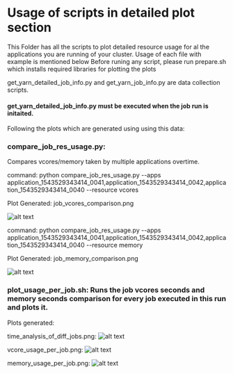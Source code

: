 # Usage of scripts in detailed plot section

This Folder has all the scripts to plot detailed resource usage for al the applications you are running of your cluster.
Usage of each file with example is mentioned below
Before runing any script, please run prepare.sh which installs required libraries for plotting the plots

get_yarn_detailed_job_info.py and get_yarn_job_info.py are data collection scripts.

#### get_yarn_detailed_job_info.py must be executed when the job run is initaited.
Following the plots which are generated using using this data:


### compare_job_res_usage.py: 
Compares vcores/memory taken by multiple applications overtime.

command: python compare_job_res_usage.py --apps application_1543529343414_0041,application_1543529343414_0042,application_1543529343414_0040 --resource vcores

Plot Generated: job_vcores_comparison.png

![alt text](https://github.com/ShashwatArghode/BPFImpl/blob/master/SWIM/detailed_resource_plot/job_vcores_comparison.png)


command: python compare_job_res_usage.py --apps application_1543529343414_0041,application_1543529343414_0042,application_1543529343414_0040 --resource memory

Plot Generated: job_memory_comparison.png

![alt text](https://github.com/ShashwatArghode/BPFImpl/blob/master/SWIM/detailed_resource_plot/job_memory_comparison.png)


### plot_usage_per_job.sh: Runs the job vcores seconds and memory seconds comparison for every job executed in this run and plots it.

Plots generated:

time_analysis_of_diff_jobs.png: 
![alt text](https://github.com/ShashwatArghode/BPFImpl/blob/master/SWIM/detailed_resource_plot/time_analysis_of_diff_jobs.png)

vcore_usage_per_job.png: 
![alt text](https://github.com/ShashwatArghode/BPFImpl/blob/master/SWIM/detailed_resource_plot/vcore_usage_per_job.png)

memory_usage_per_job.png: 
![alt text](https://github.com/ShashwatArghode/BPFImpl/blob/master/SWIM/detailed_resource_plot/memory_usage_per_job.png)

